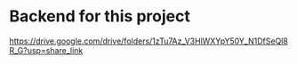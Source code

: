 # Backend for this project
https://drive.google.com/drive/folders/1zTu7Az_V3HlWXYpY50Y_N1DfSeQl8R_G?usp=share_link
